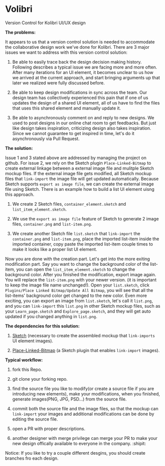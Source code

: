# Volibri
Version Control for Kolibri UI/UX design


**The problems:**

It appears to us that a version control solution is needed to accommodate the collaborative design work we've done for Kolibri.
There are 3 major issues we want to address with this version control solution:

1. Be able to easily trace back the design decision making history. Following describes a typical issue we are facing more and more often. After many iterations for an UI element, it becomes unclear to us how we arrived at the current approach, and start bringing arguments up that later we realized were fully discussed before.

2. Be able to keep design modifications in sync across the team. Our design team has collectively experienced this pain that if one of us updates the design of a shared UI element, all of us have to find the files that uses this shared element and manually update it.

3. Be able to asynchronously comment on and reply to new designs. We used to post designs in our online chat room to get feedbacks. But just like design takes inspiration, criticizing design also takes inspiration. Since we cannot guarantee to get inspired in time, let's do it asynchronously via Pull Request.

**The solution:**

Issue 1 and 3 stated above are addressed by managing the project on github. 
For issue 2, we rely on the Sketch plugin `Place-Linked-Bitmap` to create external linkage between a external image file and mulitple Sketch mockup files. If the external image file gets modified, all Sketch mockup files that `link-import` the image file will get updated automatically. Because Sketch supports `export as image file`, we can create the external image file using Sketch.
There is an example how to build a list UI element uisng this approach.

1. We create 2 Sketch files, `container_element.sketch` and `list_item_element.sketch`.

2. We use the `export as image file` feature of Sketch to generate 2 image files, `container.png` and `list-item.png`.

3. We create another Sketch file `list.sketch` that `link-import` the `container.png` and `list-item.png`, place the imported list-item inside the imported container, copy paste the imported list-item couple times to make it looks like a proper list UI element.

Now you are done with the creation part. Let's get into the more exiting modification part. Say you want to change the background color of the list-item, you can open the `list_item_element.sketch` to change the background color. After you finished the modification, export image again. You will replace the `list-item.png` with your newer version. (it is important to keep the image file name unchanged!). Open your `list.sketch`, click `Plugins/Place Linked Bitmap/Update All Bitmap`, you will see that all the list-items' background color get changed to the new color.
Even more exciting, you can export an image from `list.sketch`, let's call it `list.png`, and you can `link-import` this `list.png` in other Sketch mockup files, such as your `Learn_page.sketch` and `Explore_page.sketch`, and they will get auto updated if you changed anything in `list.png`.

**The dependencies for this solution:**

1. [Sketch](https://www.sketchapp.com/) (necessary to create the assembled mockup that `link-imports` UI element images).

2. [Place-Linked-Bitmap](https://github.com/frankko/Place-Linked-Bitmap) (a Sketch plugin that enables `link-import` images).

**Typical workflow:**

1. fork this Repo.

2. git clone your forking repo.

3. find the source file you like to modify(or create a source file if you are introducing new elements), make your modifications, when you finished, generate images(PNG, JPG, PSD...) from the source file.

4. commit both the source file and the image files, so that the mockup can `link-import` your images and additional modifications can be done by editing the source file.

5. open a PR with proper descriptions.

6. another designer with merge privilege can merge your PR to make your new design offically available to everyone in the company. :shipit:

Notice: If you like to try a couple different desgins, you should create branches fro each design.
